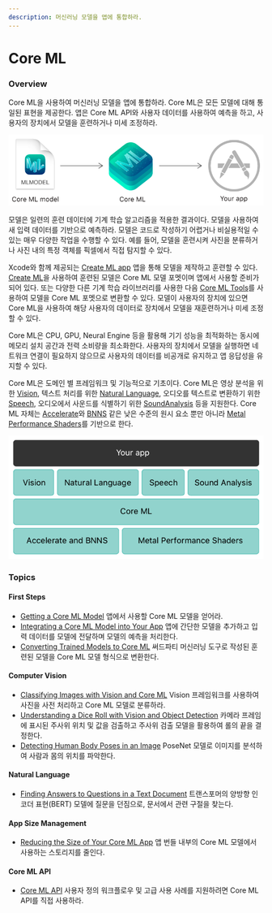 ```yaml
---
description: 머신러닝 모델을 앱에 통합하라.
---
```


# Core ML

### Overview

Core ML을 사용하여 머신러닝 모델을 앱에 통합하라. Core ML은 모든 모델에 대해 통일된 표현을 제공한다. 앱은 Core ML API와 사용자 데이터를 사용하여 예측을 하고, 사용자의 장치에서 모델을 훈련하거나 미세 조정하라.

![](.gitbook/assets/coreml_overview.png)

모델은 일련의 훈련 데이터에 기계 학습 알고리즘을 적용한 결과이다. 모델을 사용하여 새 입력 데이터를 기반으로 예측하라. 모델은 코드로 작성하기 어렵거나 비실용적일 수 있는 매우 다양한 작업을 수행할 수 있다. 예를 들어, 모델을 훈련시켜 사진을 분류하거나 사진 내의 특정 객체를 픽셀에서 직접 탐지할 수 있다.

Xcode와 함께 제공되는 [Create ML app](https://developer.apple.com/machine-learning/create-ml/) 앱을 통해 모델을 제작하고 훈련할 수 있다. [Create ML](https://developer.apple.com/documentation/createml)을 사용하여 훈련된 모델은 Core ML 모델 포멧이며 앱에서 사용할 준비가 되어 있다. 또는 다양한 다른 기계 학습 라이브러리를 사용한 다음 [Core ML Tools](https://github.com/apple/coremltools/blob/master/README.md)를 사용하여 모델을 Core ML 포멧으로 변환할 수 있다. 모델이 사용자의 장치에 있으면 Core ML을 사용하여 해당 사용자의 데이터로 장치에서 모델을 재훈련하거나 미세 조정할 수 있다.

Core ML은 CPU, GPU, Neural Engine 등을 활용해 기기 성능을 최적화하는 동시에 메모리 설치 공간과 전력 소비량을 최소화한다. 사용자의 장치에서 모델을 실행하면 네트워크 연결이 필요하지 않으므로 사용자의 데이터를 비공개로 유지하고 앱 응답성을 유지할 수 있다.

Core ML은 도메인 별 프레임워크 및 기능적으로 기초이다. Core ML은 영상 분석을 위한 [Vision](https://developer.apple.com/documentation/vision), 텍스트 처리를 위한 [Natural Language](https://developer.apple.com/documentation/naturallanguage), 오디오를 텍스트로 변환하기 위한 [Speech](https://developer.apple.com/documentation/speech), 오디오에서 사운드를 식별하기 위한 [SoundAnalysis](https://developer.apple.com/documentation/soundanalysis) 등을 지원한다. Core ML 자체는 [Accelerate](https://developer.apple.com/documentation/accelerate)와 [BNNS](https://developer.apple.com/documentation/accelerate/bnns) 같은 낮은 수준의 원시 요소 뿐만 아니라 [Metal Performance Shaders](https://developer.apple.com/documentation/metalperformanceshaders)를 기반으로 한다.

![](.gitbook/assets/coreml_supports.png)



### Topics

#### First Steps

* [Getting a Core ML Model](https://developer.apple.com/documentation/coreml/getting_a_core_ml_model) 앱에서 사용할 Core ML 모델을 얻어라.
* [Integrating a Core ML Model into Your App](https://developer.apple.com/documentation/coreml/integrating_a_core_ml_model_into_your_app) 앱에 간단한 모델을 추가하고 입력 데이터를 모델에 전달하며 모델의 예측을 처리한다.
* [Converting Trained Models to Core ML](https://developer.apple.com/documentation/coreml/converting_trained_models_to_core_ml) 써드파티 머신러닝 도구로 작성된 훈련된 모델을 Core ML 모델 형식으로 변환한다.

#### Computer Vision

* [Classifying Images with Vision and Core ML](https://developer.apple.com/documentation/vision/classifying_images_with_vision_and_core_ml) Vision 프레임워크를 사용하여 사진을 사전 처리하고 Core ML 모델로 분류하라.
* [Understanding a Dice Roll with Vision and Object Detection](https://developer.apple.com/documentation/coreml/understanding_a_dice_roll_with_vision_and_object_detection) 카메라 프레임에 표시된 주사위 위치 및 값을 검출하고 주사위 검출 모델을 활용하여 롤의 끝을 결정한다.
* [Detecting Human Body Poses in an Image](https://developer.apple.com/documentation/coreml/detecting_human_body_poses_in_an_image) PoseNet 모델로 이미지를 분석하여 사람과 몸의 위치를 파악한다.

#### Natural Language

* [Finding Answers to Questions in a Text Document](https://developer.apple.com/documentation/coreml/finding_answers_to_questions_in_a_text_document) 트랜스포머의 양방향 인코더 표현\(BERT\) 모델에 질문을 던짐으로, 문서에서 관련 구절을 찾는다.

#### App Size Management

* [Reducing the Size of Your Core ML App](https://developer.apple.com/documentation/coreml/reducing_the_size_of_your_core_ml_app) 앱 번들 내부의 Core ML 모델에서 사용하는 스토리지를 줄인다.

#### Core ML API

* [Core ML API](https://developer.apple.com/documentation/coreml/core_ml_api) 사용자 정의 워크플로우 및 고급 사용 사례를 지원하려면 Core ML API를 직접 사용하라.

